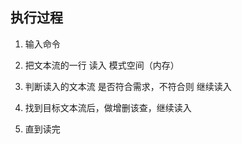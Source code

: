 ##  执行过程
1. 输入命令
2. 把文本流的一行 读入 模式空间（内存） 

3. 判断读入的文本流 是否符合需求，不符合则 继续读入
4. 找到目标文本流后，做增删该查，继续读入

5. 直到读完
